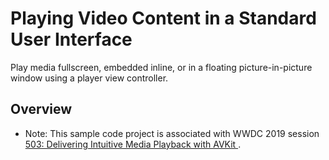 # Playing Video Content in a Standard User Interface

Play media fullscreen, embedded inline, or in a floating picture-in-picture window using a player view controller.

## Overview

- Note: This sample code project is associated with WWDC 2019 session [503: Delivering Intuitive Media Playback with AVKit ](https://developer.apple.com/videos/play/wwdc2019/503/).

